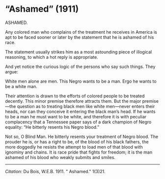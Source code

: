 
# “Ashamed” (1911)


 ASHAMED.

Any colored man who complains of the treatment he receives in America is apt to be faced sooner or later by the statement that he is ashamed of his race.

The statement usually strikes him as a most astounding piece of illogical reasoning, to which a hot reply is appropriate.

And yet notice the curious logic of  the persons who say such things. They argue:

White men alone are men. This Negro wants to be a man. Ergo he wants to be a white man.

Their attention is drawn to the efforts of colored people to be treated decently. This minor premise therefore attracts them. But the major premise—the question as to treating black men like white men—never enters their heads, nor can they conceive it entering the black man’s head. If he wants to be a man he must want to be white, and therefore it is with peculiar complacency that a Tennessee paper says of a dark champion of Negro equality: “He bitterly resents his Negro blood.”

Not so, O Blind Man. He bitterly resents your treatment of Negro blood. The prouder he is, or has a right to be, of the blood of his black fathers, the more doggedly he resists the attempt to load men of that blood with ignominy and chains. It is race pride that fights for freedom; it is the man ashamed of his blood who weakly submits and smiles.
________________
*Citation:* Du Bois, W.E.B. 1911. " Ashamed."  1(3)21.